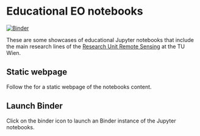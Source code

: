 # Educational EO notebooks

[![Binder](https://mybinder.org/badge_logo.svg)](https://mybinder.org/v2/gh/tuw-geo/tuw_education_notebooks/main)

These are some showcases of educational Jupyter notebooks that include the main research lines of the [Research Unit Remote Sensing](https://www.tuwien.at/en/mg/geo/rs) at the TU Wien.

## Static webpage

Follow the [](https://tuw-geo.github.io/tuw_education_notebooks/) for a static webpage of the notebooks content.

## Launch Binder

Click on the binder icon to launch an Binder instance of the Jupyter notebooks.